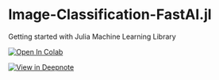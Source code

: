 # Image-Classification-FastAI.jl
Getting started with Julia Machine Learning Library

[![Open In Colab](https://colab.research.google.com/assets/colab-badge.svg)](https://colab.research.google.com/github/kingabzpro/Image-Classification-FastAI.jl/blob/main/Image%20Classification%20FastAI.ipynb)

[![View in Deepnote](https://deepnote.com/static/buttons/view-in-deepnote.svg)](https://deepnote.com/viewer/github/kingabzpro/Image-Classification-FastAI.jl/blob/main/Image%20Classification%20FastAI.ipynb)


